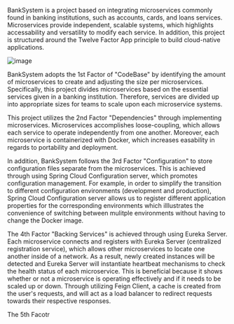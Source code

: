 BankSystem is a project based on integrating microservices commonly found in banking institutions, such as accounts, cards, and loans services. Microservices provide independent, scalable systems, which highlights accessability and versatility to modify each service. In addition, this project is structured around the Twelve Factor App principle to build cloud-native applications.

![image](https://user-images.githubusercontent.com/84652073/139151373-0f619865-b41d-4f5e-b329-e5915720093b.png)

BankSystem adopts the 1st Factor of "CodeBase" by identifying the amount of microservices to create and adjusting the size per microservices. Specifically, this project divides microservices based on the essential services given in a banking institution. Therefore, services are divided up into appropriate sizes for teams to scale upon each microservice systems.

This project utilizes the 2nd Factor "Dependencies" through implementing microservices. Microservices accomplishes loose-coupling, which allows each service to operate independently from one another. Moreover, each microservice is containerized with Docker, which increases easability in regards to portability and deployment.

In addition, BankSystem follows the 3rd Factor "Configuration" to store configuration files separate from the microservices. This is achieved through using Spring Cloud Configuration server, which promotes configuration management. For example, in order to simplify the transition to different configuration environments (development and production), Spring Cloud Configuration server allows us to register different application properties for the corresponding environments which illlustrates the convenience of switching between mulitple environments without having to change the Docker image.

The 4th Factor "Backing Services" is achieved through using Eureka Server. Each microservice connects and registers with Eureka Server (centralized registration service), which allows other microservices to locate one another inside of a network. As a result, newly created instances will be detected and Eureka Server will instantiate heartbeat mechanisms to check the health status of each microservice. This is beneficial because it shows whether or not a microservice is operating effectively and if it needs to be scaled up or down. Through utilizing Feign Client, a cache is created from the user's requests, and will act as a load balancer to redirect requests towards their respective responses.

The 5th Facotr
